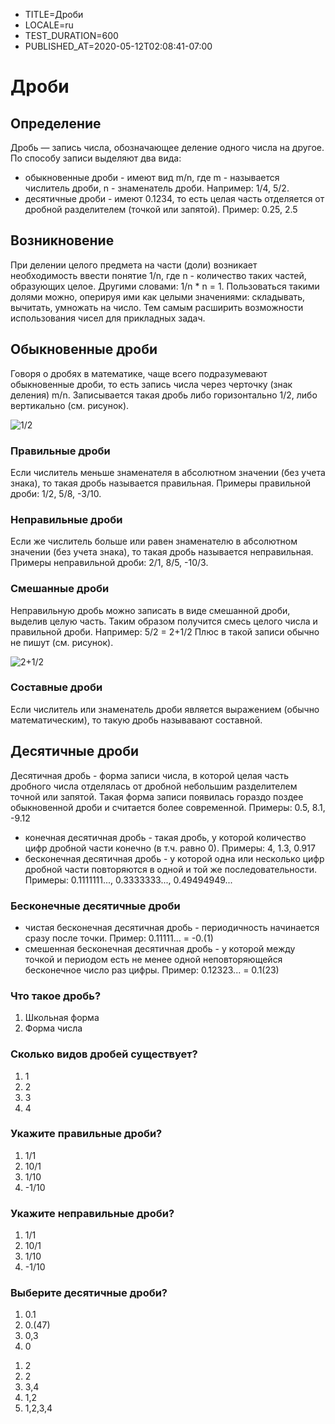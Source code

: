 [//]: # (#####options#####)
- TITLE=Дроби
- LOCALE=ru
- TEST_DURATION=600
- PUBLISHED_AT=2020-05-12T02:08:41-07:00

[//]: # (#####lesson#####)

# Дроби

## Определение

Дробь — запись числа, обозначающее деление одного числа на другое. По способу записи выделяют два вида:
- обыкновенные дроби - имеют вид m/n, где m - называется числитель дроби, n - знаменатель дроби. Например: 1/4, 5/2.
- десятичные дроби - имеют 0.1234, то есть целая часть отделяется от дробной разделителем (точкой или запятой). Пример: 0.25, 2.5

## Возникновение

При делении целого предмета на части (доли) возникает необходимость ввести понятие 1/n, где n - количество таких частей, образующих целое. 
Другими словами: 1/n * n = 1.
Пользоваться такими долями можно, оперируя ими как целыми значениями: складывать, вычитать, умножать на число. Тем самым расширить возможности использования чисел для прикладных задач.

## Обыкновенные дроби

Говоря о дробях в математике, чаще всего подразумевают обыкновенные дроби, то есть запись числа через черточку (знак деления) m/n.
Записывается такая дробь либо горизонтально 1/2, либо вертикально (см. рисунок).

![1/2](https://sun1-90.userapi.com/XpI9KJVrHcgRFQCIl1fwQ364mtQuSLsZhqyrIw/ie09mzrGHeM.jpg)

### Правильные дроби

Если числитель меньше знаменателя в абсолютном значении (без учета знака), то такая дробь называется правильная. Примеры правильной дроби: 1/2, 5/8, -3/10.

### Неправильные дроби

Если же числитель больше или равен знаменателю в абсолютном значении (без учета знака), то такая дробь называется неправильная. Примеры неправильной дроби: 2/1, 8/5, -10/3.

### Смешанные дроби

Неправильную дробь можно записать в виде смешанной дроби, выделив целую часть. Таким образом получится смесь целого числа и правильной дроби. Например: 5/2 = 2+1/2
Плюс в такой записи обычно не пишут (см. рисунок).

![2+1/2](https://sun1-21.userapi.com/xxtkwVre9hITMCBwOIWurdBa7AYuFYi3lswR5Q/0rXSC88klu8.jpg)

### Составные дроби

Если числитель или знаменатель дроби является выражением (обычно математическим), то такую дробь называвают составной.

## Десятичные дроби

Десятичная дробь - форма записи числа, в которой целая часть дробного числа отделялась от дробной небольшим разделителем точной или запятой.
Такая форма записи появилась гораздо поздее обыкновенной дроби и считается более современной. Примеры: 0.5, 8.1, -9.12

- конечная десятичная дробь - такая дробь, у которой количество цифр дробной части конечно (в т.ч. равно 0). Примеры: 4, 1.3, 0.917
- бесконечная десятичная дробь - у которой одна или несколько цифр дробной части повторяются в одной и той же последовательности. Примеры: 0.1111111..., 0.3333333..., 0.49494949...

### Бесконечные десятичные дроби

- чистая бесконечная десятичная дробь - периодичность начинается сразу после точки. Пример: 0.11111... = -0.(1)
- смешенная бесконечная десятичная дробь - у которой между точкой и периодом есть не менее одной неповторяющейся бесконечное число раз цифры. Пример: 0.12323... = 0.1(23)

[//]: # (#####test#####)

### Что такое дробь?

1. Школьная форма
1. Форма числа

### Сколько видов дробей существует?

1. 1
1. 2
1. 3
1. 4

### Укажите правильные дроби?

1. 1/1
1. 10/1
1. 1/10
1. -1/10

### Укажите неправильные дроби?

1. 1/1
1. 10/1
1. 1/10
1. -1/10

### Выберите десятичные дроби?

1. 0.1
1. 0.(47)
1. 0,3
1. 0

[//]: # (#####answer#####)
1. 2
1. 2
1. 3,4
1. 1,2
1. 1,2,3,4
